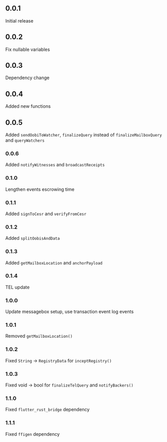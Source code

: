 ## 0.0.1

Initial release

## 0.0.2

Fix nullable variables

## 0.0.3

Dependency change

## 0.0.4

Added new functions

## 0.0.5

Added `sendOobiToWatcher`, `finalizeQuery` instead of `finalizeMailboxQuery` and `queryWatchers`

### 0.0.6

Added `notifyWitnesses` and `broadcastReceipts`

### 0.1.0

Lengthen events escrowing time

### 0.1.1

Added `signToCesr` and `verifyFromCesr`

### 0.1.2

Added `splitOobisAndData`

### 0.1.3

Added `getMailboxLocation` and `anchorPayload`

### 0.1.4

TEL update

### 1.0.0

Update messagebox setup, use transaction event log events

### 1.0.1

Removed `getMailboxLocation()`

### 1.0.2

Fixed `String` -> `RegistryData` for `inceptRegistry()`

### 1.0.3

Fixed void -> bool for `finalizeTelQuery` and `notifyBackers()`

### 1.1.0

Fixed `flutter_rust_bridge` dependency

### 1.1.1

Fixed `ffigen` dependency